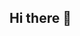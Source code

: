 ## Hi there 👋

<!--
**repodevcode/repodevcode** is a ✨ _special_ ✨ repository because its `README.md` (this file) appears on your GitHub profile.

Here are some ideas to get you started:

- 💻 Languages: Python, HTML, JavaScript, CSS, ReactJS, Kotlin, and Lua
- 💖 Favorite Language: Python
- 
-->
